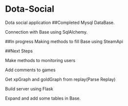 # Dota-Social
Dota social application
##Completed
Mysql DataBase.

Connection with Base using SqlAlchemy.

##In progress
Making methods to fill Base using SteamApi

##Next Steps

Make methods to monitoring users

Add comments to games

Get xpGraph and goldGraph from replay(Parse Replay)

Build server using Flask

Expand and add some tables in Base.
